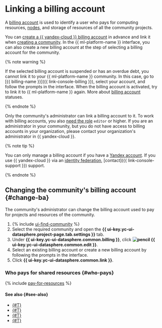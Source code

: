 # Linking a billing account

A [billing account](../../../billing/concepts/billing-account.md) is used to identify a user who pays for computing resources, [nodes](../../concepts/deploy/index.md#node), and storage of resources of all the community projects.

You can [create a {{ yandex-cloud }} billing account](../../../billing/operations/create-new-account.md) in advance and link it when [creating a community](./create.md). In the {{ ml-platform-name }} interface, you can also create a new billing account at the step of selecting a billing account for the community.

{% note warning %}

If the selected billing account is suspended or has an overdue debt, you cannot link it to your {{ ml-platform-name }} community. In this case, go to [{{ billing-name }}]({{ link-console-billing }}), select your account, and follow the prompts in the interface. When the billing account is activated, try to link it to {{ ml-platform-name }} again. More about [billing account](../../../billing/concepts/billing-account-statuses.md) statuses.

{% endnote %}

Only the community's administrator can link a billing account to it. To work with billing accounts, you also [need the role](../../../billing/security/) `editor` or higher. If you are an administrator in your community, but you do not have access to billing accounts in your organization, please contact your organization's administrator in {{ yandex-cloud }}.

{% note tip %}

You can only manage a billing account if you have a [Yandex account](../../../iam/concepts/index.md#passport). If you use {{ yandex-cloud }} via an [identity federation](../../../organization/concepts/add-federation.md), [contact]({{ link-console-support }}) support.

{% endnote %}

## Changing the community's billing account {#change-ba}

The community's administrator can change the billing account used to pay for projects and resources of the community.

1. {% include [ui-find-community](../../../_includes/datasphere/ui-find-community.md) %}
1. Select the required community and open the **{{ ui-key.yc-ui-datasphere.project-page.tab.settings }}** tab.
1. Under **{{ ui-key.yc-ui-datasphere.common.billing }}**, click **![pencil](../../../_assets/console-icons/pencil.svg) {{ ui-key.yc-ui-datasphere.common.edit }}**.
1. Select an existing billing account or create a new billing account by following the prompts in the interface.
1. Click **{{ ui-key.yc-ui-datasphere.common.link }}**.

### Who pays for shared resources {#who-pays}

{% include [pay-for-resources](../../../_includes/datasphere/pay-for-resources.md) %}

#### See also {#see-also}

* [{#T}](../../pricing.md)
* [{#T}](../../concepts/community.md)
* [{#T}](../../../billing/concepts/billing-account.md)
* [{#T}](../../../billing/concepts/billing-account-statuses.md)